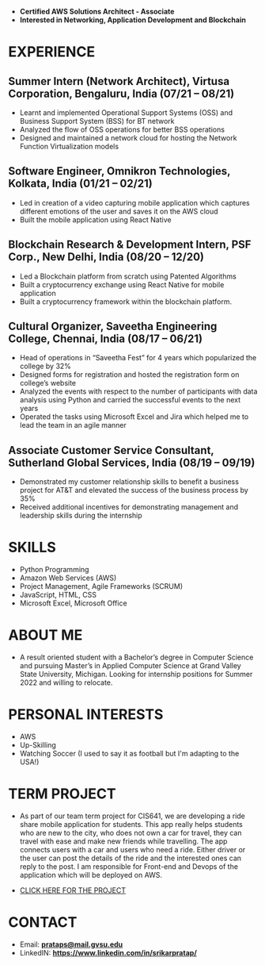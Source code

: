 
* <b> Certified AWS Solutions Architect - Associate </b>
* <b> Interested in Networking, Application Development and Blockchain </b>

# EXPERIENCE

## Summer Intern (Network Architect), Virtusa Corporation, Bengaluru, India (07/21 – 08/21)
* Learnt and implemented Operational Support Systems (OSS) and Business Support System (BSS) for BT network
* Analyzed the flow of OSS operations for better BSS operations
* Designed and maintained a network cloud for hosting the Network Function Virtualization models
## Software Engineer, Omnikron Technologies, Kolkata, India (01/21 – 02/21)
* Led in creation of a video capturing mobile application which captures different emotions of the user and saves it on the AWS cloud
* Built the mobile application using React Native
## Blockchain Research & Development Intern, PSF Corp., New Delhi, India (08/20 – 12/20)
* Led a Blockchain platform from scratch using Patented Algorithms
* Built a cryptocurrency exchange using React Native for mobile application
* Built a cryptocurrency framework within the blockchain platform.
## Cultural Organizer, Saveetha Engineering College, Chennai, India (08/17 – 06/21)
* Head of operations in “Saveetha Fest” for 4 years which popularized the college by 32%
* Designed forms for registration and hosted the registration form on college’s website
* Analyzed the events with respect to the number of participants with data analysis using Python and carried the successful events to the next years
* Operated the tasks using Microsoft Excel and Jira which helped me to lead the team in an agile manner
## Associate Customer Service Consultant, Sutherland Global Services, India (08/19 – 09/19)
* Demonstrated my customer relationship skills to benefit a business project for AT&T and elevated the success of the business process by 35%
* Received additional incentives for demonstrating management and leadership skills during the internship

# SKILLS
* Python Programming
* Amazon Web Services (AWS)
* Project Management, Agile Frameworks (SCRUM)
* JavaScript, HTML, CSS
* Microsoft Excel, Microsoft Office

# ABOUT ME
* A result oriented student with a Bachelor’s degree in Computer Science and pursuing Master’s in Applied Computer Science at Grand Valley State University, Michigan. Looking for internship positions for Summer 2022 and willing to relocate.

# PERSONAL INTERESTS
* AWS
* Up-Skilling
* Watching Soccer (I used to say it as football but I'm adapting to the USA!)

# TERM PROJECT
* As part of our team term project for CIS641, we are developing a ride share mobile application for students. This app really helps students who are new to the city, who does not own a car for travel, they can travel with ease and make new friends while travelling. The app connects users with a car and users who need a ride. Either driver or the user can post the details of the ride and the interested ones can reply to the post. I am responsible for Front-end and Devops of the application which will be deployed on  AWS.

* [CLICK HERE FOR THE PROJECT](https://purva8852.github.io/GVSU-CIS641-Team-S/) 
 
# CONTACT
* Email: <b> prataps@mail.gvsu.edu </b>
* LinkedIN: <b> https://www.linkedin.com/in/srikarpratap/ </b>
